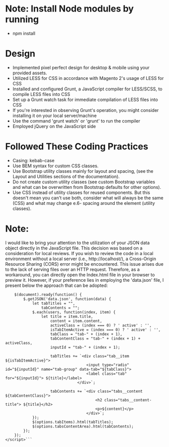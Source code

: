 # Note: Install Node modules by running
- npm install

# Design
- Implemented pixel perfect design for desktop & mobile using your provided assets.
- Utilized LESS for CSS in accordance with Magento 2's usage of LESS for CSS
- Installed and configured Grunt, a JavaScript compiler for LESS/SCSS, to compile LESS files into CSS
- Set up a Grunt watch task for immediate compilation of LESS files into CSS
- If you're interested in observing Grunt's operation, you might consider installing it on your local server/machine
- Use the command 'grunt watch' or 'grunt' to run the compiler
- Employed jQuery on the JavaScript side

# Followed These Coding Practices
- Casing: kebab-case
- Use BEM syntax for custom CSS classes.
- Use Bootstrap utility classes mainly for layout and spacing, (see the Layout and Utilities sections of the documentation).
- Do not create custom utility classes (see custom Bootstrap variables and what can be overwritten from Bootstrap defaults for other options).
- Use CSS instead of utility classes for reused components. But this doesn't mean you can't use both, consider what will always be the same (CSS) and what may change e.6- spacing around the element (utility classes).

# Note:

I would like to bring your attention to the utilization of your JSON data object directly in the JavaScript file. This decision was based on a consideration for local reviews. If you wish to review the code in a local environment without a local server (i.e., http://localhost/), a Cross-Origin Resource Sharing (CORS) error might be encountered. This issue arises due to the lack of serving files over an HTTP request.
Therefore, as a workaround, you can directly open the Index.html file in your browser to preview it.
However, if your preference lies in employing the 'data.json' file, I present below the approach that can be adopted:

```<script>
	$(document).ready(function() {
		$.getJSON('data.json', function(data) {
			let tabTitles = "",
				tabContents = "";
			$.each(users, function(index, item) {
				let title = item.title,
					content = item.content,
					activeClass = (index === 0) ? ' active' : '',
					isTabItemActive = (index === 0) ? ' active' : '',
					tabClass = "tab-" + (index + 1),
					tabContentClass = "tab-" + (index + 1) + activeClass,
					inputId = "tab-" + (index + 1);

					tabTitles += `<div class="tab__item ${isTabItemActive}">
									<input type="radio" id="${inputId}" name="tab-group" data-tab="${tabClass}">
									<label class="tab" for="${inputId}"> ${title}</label>
								</div>`;

					tabContents += `<div class="tabs__content ${tabContentClass}">
										<h2 class="tabs__content-title"> ${title}</h2>
										<p>${content}</p>
									</div>`;
			});
			$(options.tabItems).html(tabTitles);
			$(options.tabsContentArea).html(tabContents);
		});
	});
</script>```

